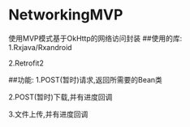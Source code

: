 # NetworkingMVP
使用MVP模式基于OkHttp的网络访问封装
##使用的库:<br/>
1.Rxjava/Rxandroid

2.Retrofit2

##功能:
1.POST(暂时)请求,返回所需要的Bean类

2.POST(暂时)下载,并有进度回调

3.文件上传,并有进度回调


